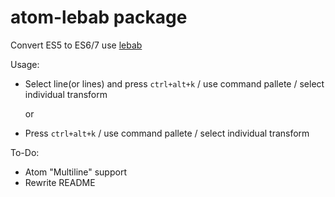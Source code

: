# atom-lebab package

Convert ES5 to ES6/7 use [lebab](https://github.com/mohebifar/lebab)

Usage:
- Select line(or lines) and press `ctrl+alt+k` / use command pallete / select individual transform

  or

- Press `ctrl+alt+k` / use command pallete / select individual transform

To-Do:
- Atom "Multiline" support
- Rewrite README
